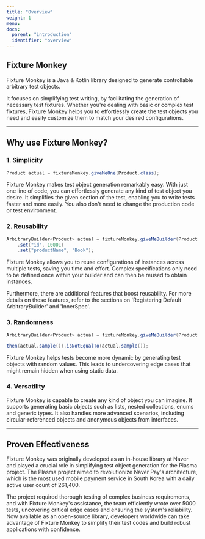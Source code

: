 ```yaml
---
title: "Overview"
weight: 1
menu:
docs:
  parent: "introduction"
  identifier: "overview"
---
```


## Fixture Monkey

Fixture Monkey is a Java & Kotlin library designed to generate controllable arbitrary test objects.

It focuses on simplifying test writing, by facilitating the generation of necessary test fixtures.
Whether you're dealing with basic or complex test fixtures, Fixture Monkey helps you to effortlessly create the test objects you need and easily customize them to match your desired configurations.

---------

## Why use Fixture Monkey?
### 1. Simplicity
```java
Product actual = fixtureMonkey.giveMeOne(Product.class);
```
Fixture Monkey makes test object generation remarkably easy. With just one line of code, you can effortlessly generate any kind of test object you desire.
It simplifies the given section of the test, enabling you to write tests faster and more easily. You also don't need to change the production code or test environment.

### 2. Reusability
```java
ArbitraryBuilder<Product> actual = fixtureMonkey.giveMeBuilder(Product.class)
    .set("id", 1000L)
    .set("productName", "Book");
```
Fixture Monkey allows you to reuse configurations of instances across multiple tests, saving you time and effort.
Complex specifications only need to be defined once within your builder and can then be reused to obtain instances.

Furthermore, there are additional features that boost reusability. For more details on these features, refer to the sections on 'Registering Default ArbitraryBuilder' and 'InnerSpec'.

### 3. Randomness
```java
ArbitraryBuilder<Product> actual = fixtureMonkey.giveMeBuilder(Product.class);

then(actual.sample()).isNotEqualTo(actual.sample());
```
Fixture Monkey helps tests become more dynamic by generating test objects with random values.
This leads to undercovering edge cases that might remain hidden when using static data.

### 4. Versatility
Fixture Monkey is capable to create any kind of object you can imagine. It supports generating basic objects such as lists, nested collections, enums and generic types.
It also handles more advanced scenarios, including circular-referenced objects and anonymous objects from interfaces.

---------

## Proven Effectiveness
Fixture Monkey was originally developed as an in-house library at Naver and played a crucial role in simplifying test object generation for the Plasma project.
The Plasma project aimed to revolutionize Naver Pay's architecture, which is the most used mobile payment service in South Korea with a daily active user count of 261,400.

The project required thorough testing of complex business requirements, and with Fixture Monkey's assistance, the team efficiently wrote over 5000 tests, uncovering critical edge cases and ensuring the system's reliability.
Now available as an open-source library, developers worldwide can take advantage of Fixture Monkey to simplify their test codes and build robust applications with confidence.

